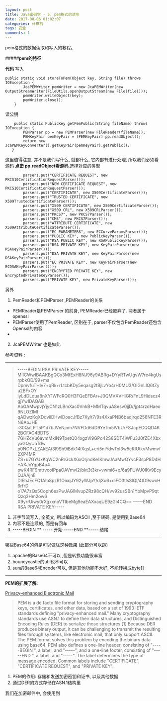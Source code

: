 ```yaml
---
layout: post
title: Java密码学 - 5. pem格式的读写
date: 2017-08-06 01:02:07
categories: 计算机
tags: 安全 
comments: 1
---
```




pem格式的数据读取和写入的教程。

﻿#####**pem的特征**

**代码**
写入

```
public static void storeToPem(Object key, String file) throws IOException {
        JcaPEMWriter pemWriter = new JcaPEMWriter(new OutputStreamWriter(FileUtils.openOutputStream(new File(file))));
        pemWriter.writeObject(key);
        pemWriter.close();
    }
```

读公钥
```
    public static PublicKey getPemPublic(String fileName) throws IOException {
        PEMParser pp = new PEMParser(new FileReader(fileName));
        PEMKeyPair pemKeyPair = (PEMKeyPair) pp.readObject();
        return new JcaPEMKeyConverter().getKeyPair(pemKeyPair).getPublic();
   }
```

这里值得注意, 并不是我们写什么, 就都什么, 它内部有进行处理, 所以我们必须看源码
**点击 pp.readObject看源码**,选择对应的类型

```
        parsers.put("CERTIFICATE REQUEST", new PKCS10CertificationRequestParser());
        parsers.put("NEW CERTIFICATE REQUEST", new PKCS10CertificationRequestParser());
        parsers.put("CERTIFICATE", new X509CertificateParser());
        parsers.put("TRUSTED CERTIFICATE", new X509TrustedCertificateParser());
        parsers.put("X509 CERTIFICATE", new X509CertificateParser());
        parsers.put("X509 CRL", new X509CRLParser());
        parsers.put("PKCS7", new PKCS7Parser());
        parsers.put("CMS", new PKCS7Parser());
        parsers.put("ATTRIBUTE CERTIFICATE", new X509AttributeCertificateParser());
        parsers.put("EC PARAMETERS", new ECCurveParamsParser());
        parsers.put("PUBLIC KEY", new PublicKeyParser());
        parsers.put("RSA PUBLIC KEY", new RSAPublicKeyParser());
        parsers.put("RSA PRIVATE KEY", new KeyPairParser(new RSAKeyPairParser()));
        parsers.put("DSA PRIVATE KEY", new KeyPairParser(new DSAKeyPairParser()));
        parsers.put("EC PRIVATE KEY", new KeyPairParser(new ECDSAKeyPairParser()));
        parsers.put("ENCRYPTED PRIVATE KEY", new EncryptedPrivateKeyParser());
        parsers.put("PRIVATE KEY", new PrivateKeyParser());
```

另外

1. PemReader和PEMParser ,PEMReader的关系
 - PEMReader是PEMParser 的前身, PEMReader已经废弃了. 两者属于openssl
 - PEMParser使用了PemReader, 区别在于, parser不仅包含PemReader还包含Openssl的内容
 - 
2. JcaPEMWriter 也是如此

参考资料 :  

---

> -----BEGIN RSA PRIVATE KEY-----
MIICWwIBAAKBgQCx3MfExH8NJ96y9ABRg+DYyRTwUgvW7re4kgUsrpbkQD/99+ma
DpmvfuTHIv7+qRk+rLtcbKDy5eqasg2tBjLvYo4rH0MU3/GIGnLlQ6tZyu2BFxOY
lyLdDLdua8nXY1WFcRQ0H3FQeEFBAr+J0QMVXVHiGR/FnL9Hidscz4gjYwIDAQAB
AoGAMwpvjYjyCN1zLBmXac0VnkB+MMTqvuA8esv0jjD//jpt4rzdHaeo9NLOZlMl
qADwzKqXDdviiDHwlDoacJfBz7Ky/t7/9s4XxaPNB6badjrqd256NFE3RN6AoJHE
r30QaLPT5P1d7bJVeNjnm7NVFDd6dD9YeTm5lVbUrFSJcpECQQD4K2BCFAG4BDTS
7GHZcVu6avmMxIN9TpetQ04xgzVi9GPo42S8SDT4iWFu3J0fZE4XbxyxGQyUaTdw
p0NOPxLZAkEAt3l9Sh9iBdk14iXqsL+eri5nIYdwTxI3w5cKIUtkvMwmvf2XP4MR
ZS+u7GYUxKqWC2nRrGckX6xOrjndKe1KmwJAaMwQYvcF3spP8D4H+AXJoYgpB4u4
pwK4RF9mtrvcoIPpaOAVmvi2/bkt3t3kr+vwmi6+o/6a9FUWJ0lKv9EcyQJAAjnE
DlEhJEcFQ1AIb8pzR1OixqJY92yWJpY/djXu6+diFO3tlsSlQl/4tD9swxH6rfrD
o17A7zQs5Coph6esPwJAGlMvupZRz98cQH/vv92usSBn1YbMpvP9qtQzq3Hm2ow6
X9yrrUiwy0rXgxxnoVTIbeMg9eaEAXxaqUE9zGi4CQ==
-----END RSA PRIVATE KEY-----

1. 非字节流写入, 全英文, 所以编码为ASCII ,至于转码, 是使用到Base64
2. 内容不是连续的, 而是有回车 
3.  -----BEGIN ** -----  开始
-----END **----- 结尾

---
哪些Base64的包是可以做除这种效果 (此部分可以跳)

1.  apache的Base64不可以 ,但是转换功能很丰富
2. bouncycastle的util也不可以
3. sun的Base64Encoder可以, 但是其他功能不大好, 不能转换成byte[]

---

**PEM的扩展了解:**

[Privacy-enhanced Electronic Mail](https://en.wikipedia.org/wiki/Privacy-enhanced_Electronic_Mail)

> PEM is a de facto file format for storing and sending cryptography keys, certificates, and other data, based on a set of 1993 IETF standards defining "privacy-enhanced mail."
Many cryptography standards use ASN.1 to define their data structures, and Distinguished Encoding Rules (DER) to serialize those structures.[1] Because DER produces binary output, it can be challenging to transmit the resulting files through systems, like electronic mail, that only support ASCII. The PEM format solves this problem by encoding the binary data using base64. PEM also defines a one-line header, consisting of "-----BEGIN ", a label, and "-----", and a one-line footer, consisting of "-----END ", a label, and "-----". The label determines the type of message encoded. Common labels include "CERTIFICATE", "CERTIFICATE REQUEST", and "PRIVATE KEY".


1. PEM的作用: 存储和发送加密密钥和证书, 以及其他数据
2. 通过DER的方式存储在ASN.1结构里

我们在加密邮件中, 会使用到